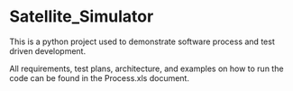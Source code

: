 # Satellite_Simulator
This is a python project used to demonstrate software process and test driven development.

All requirements, test plans, architecture, and examples on how to run the code can be found in the Process.xls document.
